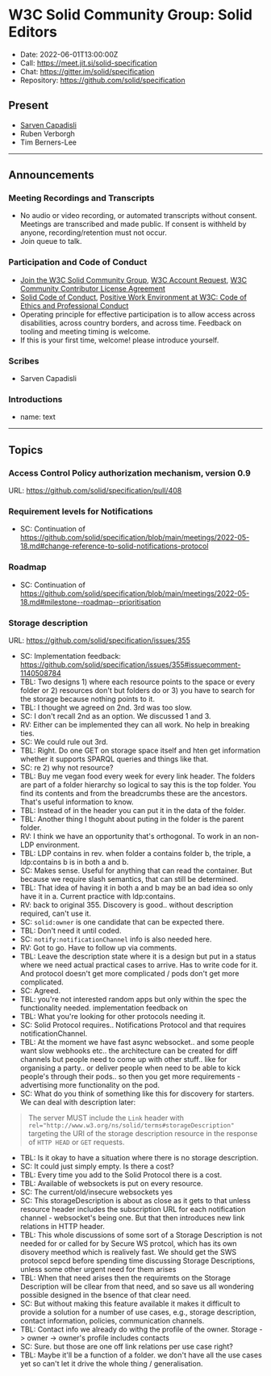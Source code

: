 # W3C Solid Community Group: Solid Editors

* Date: 2022-06-01T13:00:00Z
* Call: https://meet.jit.si/solid-specification
* Chat: https://gitter.im/solid/specification
* Repository: https://github.com/solid/specification

## Present
* [Sarven Capadisli](https://csarven.ca/#i)
* Ruben Verborgh
* Tim Berners-Lee


---

## Announcements

### Meeting Recordings and Transcripts
* No audio or video recording, or automated transcripts without consent. Meetings are transcribed and made public. If consent is withheld by anyone, recording/retention must not occur.
* Join queue to talk.


### Participation and Code of Conduct
* [Join the W3C Solid Community Group](https://www.w3.org/community/solid/join), [W3C Account Request](http://www.w3.org/accounts/request), [W3C Community Contributor License Agreement](https://www.w3.org/community/about/agreements/cla/)
* [Solid Code of Conduct](https://github.com/solid/process/blob/main/code-of-conduct.md), [Positive Work Environment at W3C: Code of Ethics and Professional Conduct](https://www.w3.org/Consortium/cepc/)
* Operating principle for effective participation is to allow access across disabilities, across country borders, and across time. Feedback on tooling and meeting timing is welcome.
* If this is your first time, welcome! please introduce yourself.


### Scribes
* Sarven Capadisli


### Introductions
* name: text

---

## Topics


### Access Control Policy authorization mechanism, version 0.9
URL: https://github.com/solid/specification/pull/408


### Requirement levels for Notifications
* SC: Continuation of https://github.com/solid/specification/blob/main/meetings/2022-05-18.md#change-reference-to-solid-notifications-protocol


### Roadmap
* SC: Continuation of https://github.com/solid/specification/blob/main/meetings/2022-05-18.md#milestone--roadmap--prioritisation


### Storage description
URL: https://github.com/solid/specification/issues/355

* SC: Implementation feedback: https://github.com/solid/specification/issues/355#issuecomment-1140508784
* TBL: Two designs 1) where each resource points to the space or every folder or 2) resources don't but folders do or 3) you have to search for the storage because nothing points to it.
* TBL: I thought we agreed on 2nd. 3rd was too slow.
* SC: I don't recall 2nd as an option. We discussed 1 and 3.
* RV: Either can be implemented they can all work. No help in breaking ties.
* SC: We could rule out 3rd.
* TBL: Right. Do one GET on storage space itself and hten get information whether it supports SPARQL queries and things like that.
* SC: re 2) why not resource?
* TBL: Buy me vegan food every week for every link header. The folders are part of a folder hierarchy so logical to say this is the top folder. You find its contents and from the breadcrumbs these are the ancestors. That's useful information to know.
* TBL: Instead of in the header you can put it in the data of the folder.
* TBL: Another thing I thoguht about puting in the folder is the parent folder.
* RV: I think we have an opportunity that's orthogonal. To work in an non-LDP environment.
* TBL: LDP contains in rev. when folder a contains folder b, the triple, a ldp:contains b is in both a and b.
* SC: Makes sense. Useful for anything that can read the container. But because we require slash semantics, that can still be determined.
* TBL: That idea of having it in both a and b may be an bad idea so only have it in a. Current practice with ldp:contains.
* RV: back to original 355. Discovery is good.. without description required, can't use it.
* SC: `solid:owner` is one candidate that can be expected there.
* TBL: Don't need it until coded.
* SC: `notify:notificationChannel` info is also needed here.
* RV: Got to go. Have to follow up via comments.
* TBL: Leave the description state where it is a design but put in a status where we need actual practical cases to arrive. Has to write code for it. And protocol doesn't get more complicated / pods don't get more complicated.
* SC: Agreed.
* TBL: you're not interested random apps but only within the spec the functionality needed. implementation feedback on 
* TBL: What you're looking for other protocols needing it.
* SC: Solid Protocol requires.. Notifications Protocol and that requires notificationChannel.
* TBL: At the moment we have fast async websocket.. and some people want slow webhooks etc.. the architecture can be created for diff channels but people need to come up with other stuff.. like for organising a party.. or deliver people when need to be able to kick people's through their pods.. so then you get more requirements - advertising more functionality on the pod.
* SC: What do you think of something like this for discovery for starters. We can deal with description later:
>The server MUST include the `Link` header with `rel="http://www.w3.org/ns/solid/terms#storageDescription"` targeting the URI of the storage description resource in the response of `HTTP HEAD` or `GET` requests.
* TBL: Is it okay to have a situation where there is no storage description.
* SC: It could just simply empty. Is there a cost?
* TBL: Every time you add to the Solid Protocol there is a cost.
* TBL: Available of websockets is put on every resource.
* SC: The current/old/insecure websockets yes
* SC: This storageDescription is about as close as it gets to that unless resource header includes the subscription URL for each notification channel - websocket's being one. But that then introduces new link relations in HTTP header.
* TBL: This whole discussions of some sort of a Storage Description is not needed for or called for by Secure WS protcol, which has its own disovery meethod which is realively fast.  We should get the SWS protocol sepcd before spending time discussing Storage Descriptions, unless some other urgent need for them arises
* TBL: When that need arises then the requiremts on the Storage Description will be cllear from that need, and so save us all wondering possible designed in the bsence of that clear need.
* SC: But without making this feature available it makes it difficult to provide a solution for a number of use cases, e.g., storage description, contact information, policies, communication channels.
* TBL: Contact info we already do withg the profile of the owner. Storage -> owner -> owner's profile includes contacts
* SC: Sure.  but those are one off link relations per use case right?
* TBL: Maybe it'll be a function of a folder. we don't have all the use cases yet so can't let it drive the whole thing / generalisation.
